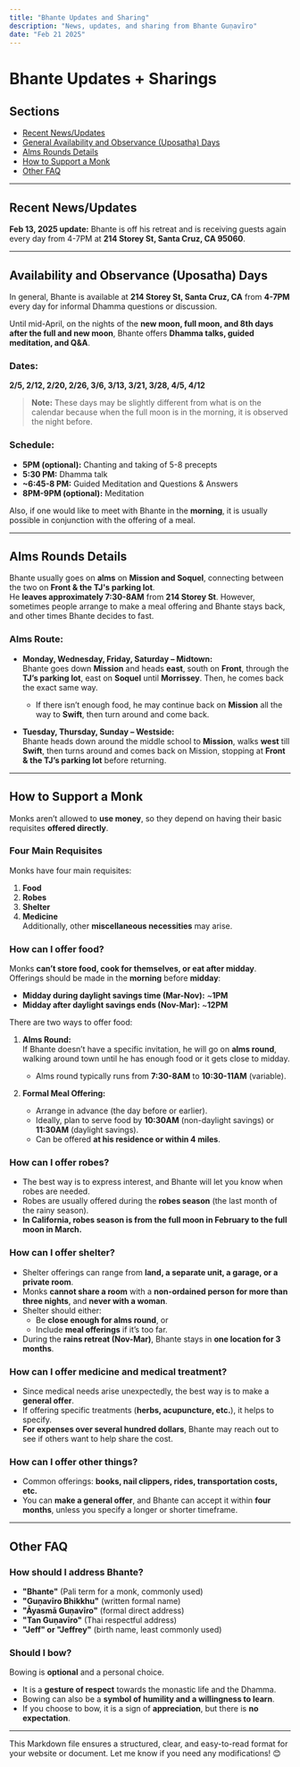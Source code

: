 ```yaml
---
title: "Bhante Updates and Sharing"
description: "News, updates, and sharing from Bhante Guṇavīro"
date: "Feb 21 2025"
---
```


# Bhante Updates + Sharings

## Sections

- [Recent News/Updates](#recent-newsupdates)
- [General Availability and Observance (Uposatha) Days](#availability-and-observance-uposatha-days)
- [Alms Rounds Details](#alms-rounds-details)
- [How to Support a Monk](#how-to-support-a-monk)
- [Other FAQ](#other-faq)

---

## Recent News/Updates

**Feb 13, 2025 update:** Bhante is off his retreat and is receiving guests again every day from 4-7PM at **214 Storey St, Santa Cruz, CA 95060**.

---

## Availability and Observance (Uposatha) Days

In general, Bhante is available at **214 Storey St, Santa Cruz, CA** from **4-7PM** every day for informal Dhamma questions or discussion.

Until mid-April, on the nights of the **new moon, full moon, and 8th days after the full and new moon**, Bhante offers **Dhamma talks, guided meditation, and Q&A**.

### Dates:

**2/5, 2/12, 2/20, 2/26, 3/6, 3/13, 3/21, 3/28, 4/5, 4/12**

> **Note:** These days may be slightly different from what is on the calendar because when the full moon is in the morning, it is observed the night before.

### Schedule:

- **5PM (optional):** Chanting and taking of 5-8 precepts
- **5:30 PM:** Dhamma talk
- **~6:45-8 PM:** Guided Meditation and Questions & Answers
- **8PM-9PM (optional):** Meditation

Also, if one would like to meet with Bhante in the **morning**, it is usually possible in conjunction with the offering of a meal.

---

## Alms Rounds Details

Bhante usually goes on **alms** on **Mission and Soquel**, connecting between the two on **Front & the TJ's parking lot**.  
He **leaves approximately 7:30-8AM** from **214 Storey St**. However, sometimes people arrange to make a meal offering and Bhante stays back, and other times Bhante decides to fast.

### **Alms Route:**

- **Monday, Wednesday, Friday, Saturday – Midtown:**  
  Bhante goes down **Mission** and heads **east**, south on **Front**, through the **TJ’s parking lot**, east on **Soquel** until **Morrissey**. Then, he comes back the exact same way.

  - If there isn’t enough food, he may continue back on **Mission** all the way to **Swift**, then turn around and come back.

- **Tuesday, Thursday, Sunday – Westside:**  
  Bhante heads down around the middle school to **Mission**, walks **west** till **Swift**, then turns around and comes back on Mission, stopping at **Front & the TJ’s parking lot** before returning.

---

## How to Support a Monk

Monks aren’t allowed to **use money**, so they depend on having their basic requisites **offered directly**.

### **Four Main Requisites**

Monks have four main requisites:

1. **Food**
2. **Robes**
3. **Shelter**
4. **Medicine**  
   Additionally, other **miscellaneous necessities** may arise.

### **How can I offer food?**

Monks **can’t store food, cook for themselves, or eat after midday**. Offerings should be made in the **morning** before **midday**:

- **Midday during daylight savings time (Mar-Nov):** ~**1PM**
- **Midday after daylight savings ends (Nov-Mar):** ~**12PM**

There are two ways to offer food:

1. **Alms Round:**  
   If Bhante doesn’t have a specific invitation, he will go on **alms round**, walking around town until he has enough food or it gets close to midday.

   - Alms round typically runs from **7:30-8AM** to **10:30-11AM** (variable).

2. **Formal Meal Offering:**
   - Arrange in advance (the day before or earlier).
   - Ideally, plan to serve food by **10:30AM** (non-daylight savings) or **11:30AM** (daylight savings).
   - Can be offered **at his residence or within 4 miles**.

### **How can I offer robes?**

- The best way is to express interest, and Bhante will let you know when robes are needed.
- Robes are usually offered during the **robes season** (the last month of the rainy season).
- **In California, robes season is from the full moon in February to the full moon in March.**

### **How can I offer shelter?**

- Shelter offerings can range from **land, a separate unit, a garage, or a private room**.
- Monks **cannot share a room** with a **non-ordained person for more than three nights**, and **never with a woman**.
- Shelter should either:
  - Be **close enough for alms round**, or
  - Include **meal offerings** if it’s too far.
- During the **rains retreat (Nov-Mar)**, Bhante stays in **one location for 3 months**.

### **How can I offer medicine and medical treatment?**

- Since medical needs arise unexpectedly, the best way is to make a **general offer**.
- If offering specific treatments (**herbs, acupuncture, etc.**), it helps to specify.
- **For expenses over several hundred dollars**, Bhante may reach out to see if others want to help share the cost.

### **How can I offer other things?**

- Common offerings: **books, nail clippers, rides, transportation costs, etc.**
- You can **make a general offer**, and Bhante can accept it within **four months**, unless you specify a longer or shorter timeframe.

---

## Other FAQ

### **How should I address Bhante?**

- **"Bhante"** (Pali term for a monk, commonly used)
- **"Guṇavīro Bhikkhu"** (written formal name)
- **"Āyasmā Guṇavīro"** (formal direct address)
- **"Tan Guṇavīro"** (Thai respectful address)
- **"Jeff" or "Jeffrey"** (birth name, least commonly used)

### **Should I bow?**

Bowing is **optional** and a personal choice.

- It is a **gesture of respect** towards the monastic life and the Dhamma.
- Bowing can also be a **symbol of humility and a willingness to learn**.
- If you choose to bow, it is a sign of **appreciation**, but there is **no expectation**.

---

This Markdown file ensures a structured, clear, and easy-to-read format for your website or document. Let me know if you need any modifications! 😊
